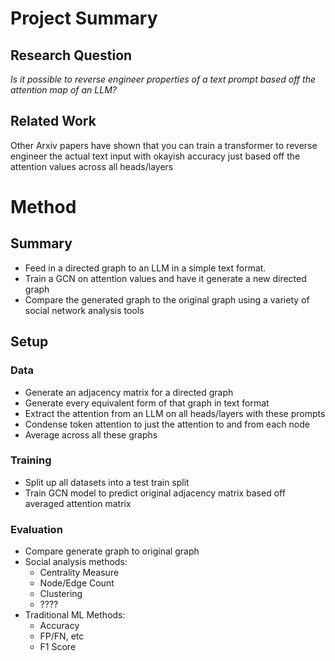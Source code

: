 # Project Summary

## Research Question
_Is it possible to reverse engineer properties of a text prompt based off the attention map of an LLM?_

## Related Work
Other Arxiv papers have shown that you can train a transformer to reverse engineer the actual text input with okayish accuracy just based off the attention values across all heads/layers


# Method

## Summary
- Feed in a directed graph to an LLM in a simple text format. 
- Train a GCN on attention values and have it generate a new directed graph 
- Compare the generated graph to the original graph using a variety of social network analysis tools

## Setup
### Data
- Generate an adjacency matrix for a directed graph
- Generate every equivalent form of that graph in text format
- Extract the attention from an LLM on all heads/layers with these prompts
- Condense token attention to just the attention to and from each node
- Average across all these graphs

### Training
- Split up all datasets into a test train split
- Train GCN model to predict original adjacency matrix based off averaged attention matrix

### Evaluation
- Compare generate graph to original graph
- Social analysis methods:
    - Centrality Measure
    - Node/Edge Count
    - Clustering
    - ????
- Traditional ML Methods:
    - Accuracy
    - FP/FN, etc
    - F1 Score